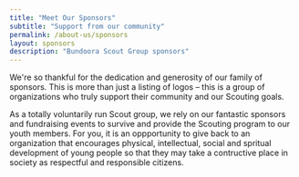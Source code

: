 ```yaml
---
title: "Meet Our Sponsors"
subtitle: "Support from our community"
permalink: /about-us/sponsors
layout: sponsors
description: "Bundoora Scout Group sponsors"
---
```

We're so thankful for the dedication and generosity of our family of sponsors. This is more than just a
listing of logos – this is a group of organizations who truly support their community and our Scouting
goals.

As a totally voluntarily run Scout group, we rely on our fantastic sponsors and fundraising events to
survive and provide the Scouting program to our youth members. For you, it is an oppportunity to give
back to an organization that encourages physical, intellectual, social and spritual development of
young people so that they may take a contructive place in society as respectful and responsible citizens.